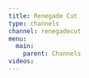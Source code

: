 ```yaml
---
title: Renegade Cut
type: channels
channel: renegadecut
menu:
  main:
    parent: Channels
videos:
---
```


